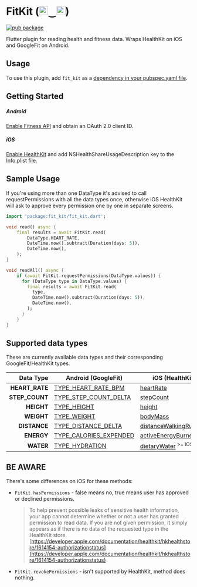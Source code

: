 # FitKit (<img src="https://www.gstatic.com/images/branding/product/1x/gfit_512dp.png" height="24"/>‿<img src="https://developer.apple.com/assets/elements/icons/healthkit/healthkit-96x96_2x.png" height="24"/>)

[![pub package](https://img.shields.io/pub/v/fit_kit.svg)](https://pub.dartlang.org/packages/fit_kit)

Flutter plugin for reading health and fitness data. Wraps HealthKit on iOS and GoogleFit on Android.

## Usage

To use this plugin, add `fit_kit` as a [dependency in your pubspec.yaml file](https://flutter.io/platform-plugins/).

## Getting Started
##### Android
[Enable Fitness API](https://developers.google.com/fit/android/get-started) and obtain an OAuth 2.0 client ID.

##### iOS
[Enable HealthKit](https://developer.apple.com/documentation/healthkit/setting_up_healthkit) and add NSHealthShareUsageDescription key to the Info.plist file.

## Sample Usage
If you're using more than one DataType it's advised to call requestPermissions with all the data types once, otherwise iOS HealthKit will ask to approve every permission one by one in separate screens.

```dart
import 'package:fit_kit/fit_kit.dart';

void read() async {
    final results = await FitKit.read(
        DataType.HEART_RATE,
        DateTime.now().subtract(Duration(days: 5)),
        DateTime.now(),
    );
}

void readAll() async {
    if (await FitKit.requestPermissions(DataType.values)) {
      for (DataType type in DataType.values) {
        final results = await FitKit.read(
          type,
          DateTime.now().subtract(Duration(days: 5)),
          DateTime.now(),
        );
      }
    }
}
```

## Supported data types

These are currently available data types and their corresponding GoogleFit/HealthKit types. 

| Data Type | Android (GoogleFit) | iOS (HealthKit) | Unit | 
| --------------------------: | ----------------- | ----------------- | -------------- |
| **HEART_RATE** | [TYPE_HEART_RATE_BPM](https://developers.google.com/android/reference/com/google/android/gms/fitness/data/DataType.html#TYPE_HEART_RATE_BPM) | [heartRate](https://developer.apple.com/documentation/healthkit/hkquantitytypeidentifier/1615138-heartrate) | _count/min_ |
| **STEP_COUNT** | [TYPE_STEP_COUNT_DELTA](https://developers.google.com/android/reference/com/google/android/gms/fitness/data/DataType.html#TYPE_STEP_COUNT_DELTA) | [stepCount](https://developer.apple.com/documentation/healthkit/hkquantitytypeidentifier/1615548-stepcount) | _count_ |
| **HEIGHT** | [TYPE_HEIGHT](https://developers.google.com/android/reference/com/google/android/gms/fitness/data/DataType.html#TYPE_HEIGHT) | [height](https://developer.apple.com/documentation/healthkit/hkquantitytypeidentifier/1615039-height) | _meter_ |
| **WEIGHT** | [TYPE_WEIGHT](https://developers.google.com/android/reference/com/google/android/gms/fitness/data/DataType.html#TYPE_WEIGHT) | [bodyMass](https://developer.apple.com/documentation/healthkit/hkquantitytypeidentifier/1615693-bodymass) | _kilogram_ |
| **DISTANCE** | [TYPE_DISTANCE_DELTA](https://developers.google.com/android/reference/com/google/android/gms/fitness/data/DataType.html#TYPE_DISTANCE_DELTA) | [distanceWalkingRunning](https://developer.apple.com/documentation/healthkit/hkquantitytypeidentifier/1615230-distancewalkingrunning) | _meter_ |
| **ENERGY** | [TYPE_CALORIES_EXPENDED](https://developers.google.com/android/reference/com/google/android/gms/fitness/data/DataType.html#TYPE_CALORIES_EXPENDED) | [activeEnergyBurned](https://developer.apple.com/documentation/healthkit/hkquantitytypeidentifier/1615771-activeenergyburned) | _kilocalorie_ |
| **WATER** | [TYPE_HYDRATION](https://developers.google.com/android/reference/com/google/android/gms/fitness/data/DataType.html#TYPE_HYDRATION) | [dietaryWater](https://developer.apple.com/documentation/healthkit/hkquantitytypeidentifier/1615313-dietarywater) <sup>>= iOS 9</sup> | liter |

## BE AWARE

There's some differences on iOS for these methods:
* `FitKit.hasPermissions` - false means no, true means user has approved or declined permissions.
	> To help prevent possible leaks of sensitive health information, your app cannot determine whether or not a user has granted permission to read data. If you are not given permission, it simply appears as if there is no data of the requested type in the HealthKit store. [https://developer.apple.com/documentation/healthkit/hkhealthstore/1614154-authorizationstatus](https://developer.apple.com/documentation/healthkit/hkhealthstore/1614154-authorizationstatus)
* `FitKit.revokePermissions` - isn't supported by HealthKit, method does nothing.
